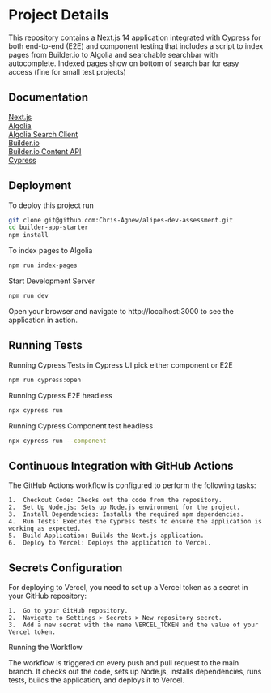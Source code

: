 # Project Details

This repository contains a Next.js 14 application integrated with Cypress for both end-to-end (E2E) and component testing that includes a script to index pages from Builder.io to Algolia and searchable searchbar with autocomplete. Indexed pages show on bottom of search bar for easy access (fine for small test projects)

## Documentation

[Next.js](https://nextjs.org/)\
[Algolia](https://www.algolia.com/doc/)\
[Algolia Search Client](https://www.algolia.com/doc/api-client/getting-started/install/javascript/?client=javascript)\
[Builder.io](https://www.builder.io/c/docs/developers)\
[Builder.io Content API](https://www.builder.io/c/docs/content-api)\
[Cypress](https://docs.cypress.io/guides/overview/why-cypress)

## Deployment

To deploy this project run

```bash
git clone git@github.com:Chris-Agnew/alipes-dev-assessment.git
cd builder-app-starter
npm install
```

To index pages to Algolia

```bash
npm run index-pages
```

Start Development Server

```bash
npm run dev
```

Open your browser and navigate to http://localhost:3000 to see the application in action.

## Running Tests

Running Cypress Tests in Cypress UI pick either component or E2E

```bash
npm run cypress:open
```

Running Cypress E2E headless

```bash
npx cypress run
```

Running Cypress Component test headless

```bash
npx cypress run --component
```

## Continuous Integration with GitHub Actions

The GitHub Actions workflow is configured to perform the following tasks:

    1.	Checkout Code: Checks out the code from the repository.
    2.	Set Up Node.js: Sets up Node.js environment for the project.
    3.	Install Dependencies: Installs the required npm dependencies.
    4.	Run Tests: Executes the Cypress tests to ensure the application is working as expected.
    5.	Build Application: Builds the Next.js application.
    6.	Deploy to Vercel: Deploys the application to Vercel.

## Secrets Configuration

For deploying to Vercel, you need to set up a Vercel token as a secret in your GitHub repository:

    1.	Go to your GitHub repository.
    2.	Navigate to Settings > Secrets > New repository secret.
    3.	Add a new secret with the name VERCEL_TOKEN and the value of your Vercel token.

Running the Workflow

The workflow is triggered on every push and pull request to the main branch. It checks out the code, sets up Node.js, installs dependencies, runs tests, builds the application, and deploys it to Vercel.
